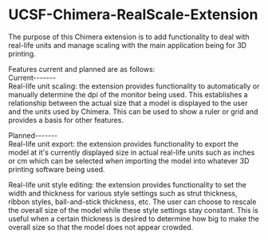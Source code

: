 # UCSF-Chimera-RealScale-Extension
The purpose of this Chimera extension is to add functionality to deal with real-life units and manage scaling with the main application being for 3D printing.

Features current and planned are as follows:  
Current-------  
Real-life unit scaling: the extension provides functionality to automatically or manually determine the dpi of the monitor being used. This establishes a relationship between the actual size that a model is displayed to the user and the units used by Chimera. This can be used to show a ruler or grid and provides a basis for other features.

Planned-------  
Real-life unit export: the extension provides functionality to export the model at it's currently displayed size in actual real-life units such as inches or cm which can be selected when importing the model into whatever 3D printing software being used.  

Real-life unit style editing: the extension provides functionality to set the width and thickness for various style settings such as strut thickness, ribbon styles, ball-and-stick thickness, etc. The user can choose to rescale the overall size of the model while these style settings stay constant. This is useful when a certain thickness is desired to determine how big to make the overall size so that the model does not appear crowded.

